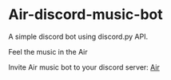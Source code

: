# Air-discord-music-bot
A simple discord bot using discord.py API.

Feel the music in the Air

Invite Air music bot to your discord server: [Air](https://discord.com/api/oauth2/authorize?client_id=718700725495922710&permissions=8&scope=bot)

